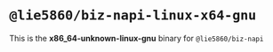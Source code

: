 # `@lie5860/biz-napi-linux-x64-gnu`

This is the **x86_64-unknown-linux-gnu** binary for `@lie5860/biz-napi`
